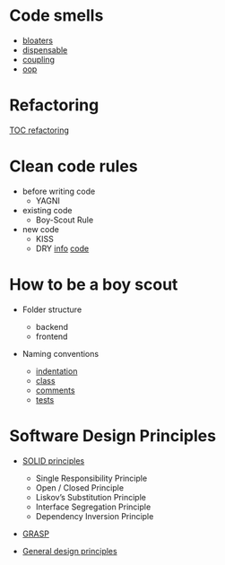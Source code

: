 # Code smells
- [bloaters](code-smells/bloaters.md)
- [dispensable](code-smells/dispensables.md)
- [coupling](code-smells/coupling.md)
- [oop](code-smells/oop.md)

# Refactoring
[TOC refactoring](TOC-refactoring.md)

# Clean code rules
- before writing code
  - YAGNI
- existing code
  - Boy-Scout Rule
- new code
  - KISS
  - DRY
      [info](#DRY)
      [code](../../src/main/java/com/sda/cleancode/dry/before/Mechanic.java)

# How to be a boy scout
- Folder structure
    - backend
    - frontend

- Naming conventions
    - [indentation](../../src/main/java/com/sda/cleancode/conventions/DemoIndentation.java)
    - [class](../../src/main/java/com/sda/cleancode/conventions/DemoClass.java)
    - [comments](../../src/main/java/com/sda/cleancode/conventions/DemoComments.java)
    - [tests](../../src/test/java/com/sda/cleancode/tests/BookServiceTest.java)

# Software Design Principles

- [SOLID principles](principles/SOLID.md)
    - Single Responsibility Principle
    - Open / Closed Principle
    - Liskov’s Substitution Principle
    - Interface Segregation Principle
    - Dependency Inversion Principle

- [GRASP](principles/GRASP.md)

- [General design principles](principles/principles.md)
